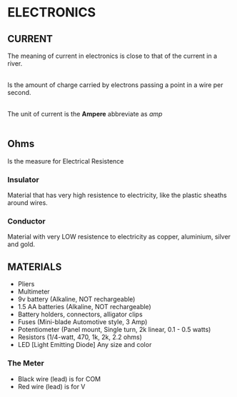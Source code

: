 # ELECTRONICS

## CURRENT

The meaning of current in electronics is close to that of the current in a river. <br/><br/>

Is the amount of charge carried by electrons passing a point in a wire per second. <br/><br/>

The unit of current is the __Ampere__ abbreviate as _amp_<br/><br/>

## Ohms

Is the measure for Electrical Resistence <br/>

### Insulator

Material that has very high resistence to electricity, like the plastic sheaths around wires.

### Conductor

Material with very LOW resistence to electricity as copper, aluminium, silver and gold.


## MATERIALS

* Pliers
* Multimeter
* 9v battery (Alkaline, NOT rechargeable)
* 1.5 AA batteries (Alkaline, NOT rechargeable)
* Battery holders, connectors, alligator clips
* Fuses (Mini-blade Automotive style, 3 Amp)
* Potentiometer (Panel mount, Single turn, 2k linear, 0.1 - 0.5 watts)
* Resistors (1/4-watt, 470, 1k, 2k, 2.2 ohms)
* LED [Light Emitting Diode] Any size and color

### The Meter

* Black wire (lead) is for COM
* Red wire (lead) is for V




